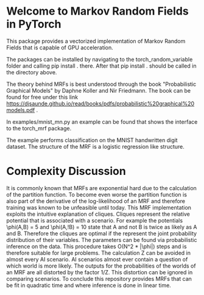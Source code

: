 # Welcome to Markov Random Fields in PyTorch
This package provides a vectorized implementation of Markov Random Fields that is capable of GPU acceleration.

The packages can be installed by navigating to the torch_random_variable folder and calling pip install . there. 
After that pip install . should be called in the directory above. 

The theory behind MRFs is best understood through the book "Probabilistic Graphical Models" by Daphne Koller and Nir Friedmann.
The book can be found for free under this link https://djsaunde.github.io/read/books/pdfs/probabilistic%20graphical%20models.pdf .

In examples/mnist_mn.py an example can be found that shows the interface to the torch_mrf package.

The example performs classification on the MNIST handwritten digit dataset. The structure of the MRF is a logistic regression
like structure.  

# Complexity Discussion
It is commonly known that MRFs are exponential hard due to the calculation of the partition function. To become even worse
the partition function is also part of the derivative of the log-likelihood of an MRF and therefore training was known to be unfeasible until today. This MRF implementation exploits the intuitive explanation of cliques.  Cliques represent the relative 
potential that is associated with a scenario. For example the potentials \phi(A,B) = 5 and \phi(A,!B) = 10 state that A and not B is twice as likely as A and B. Therefore the cliques are optimal if the represent the joint probability distribution of their variables.
The parameters can be found via probabilistic inference on the data. This procedure takes O(N^2 * |\phi|) steps and is therefore suitable for large problems. The calculation Z can be avoided in almost every AI scenario. AI scenarios almost ever contain a question
of which world is more likely. The outputs for the probabilities of the worlds of an MRF are all distorted by the factor 1/Z. This distortion can be ignored in comparing scenarios. 
To conclude this repository provides MRFs that can be fit in quadratic time and where inference is done in linear time. 